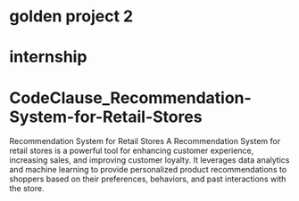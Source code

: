 # golden project 2
# internship
# CodeClause_Recommendation-System-for-Retail-Stores
Recommendation System for Retail Stores
A Recommendation System for retail stores is a powerful tool for enhancing customer experience, increasing sales, and improving customer loyalty. It leverages data analytics and machine learning to provide personalized product recommendations to shoppers based on their preferences, behaviors, and past interactions with the store.
